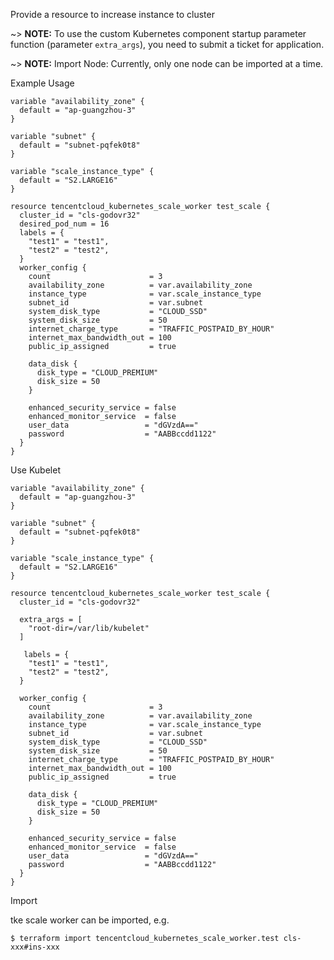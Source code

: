 Provide a resource to increase instance to cluster

~> **NOTE:** To use the custom Kubernetes component startup parameter function (parameter `extra_args`), you need to submit a ticket for application.

~> **NOTE:** Import Node: Currently, only one node can be imported at a time.

Example Usage

```hcl
variable "availability_zone" {
  default = "ap-guangzhou-3"
}

variable "subnet" {
  default = "subnet-pqfek0t8"
}

variable "scale_instance_type" {
  default = "S2.LARGE16"
}

resource tencentcloud_kubernetes_scale_worker test_scale {
  cluster_id = "cls-godovr32"
  desired_pod_num = 16
  labels = {
    "test1" = "test1",
    "test2" = "test2",
  }
  worker_config {
    count                      = 3
    availability_zone          = var.availability_zone
    instance_type              = var.scale_instance_type
    subnet_id                  = var.subnet
    system_disk_type           = "CLOUD_SSD"
    system_disk_size           = 50
    internet_charge_type       = "TRAFFIC_POSTPAID_BY_HOUR"
    internet_max_bandwidth_out = 100
    public_ip_assigned         = true

    data_disk {
      disk_type = "CLOUD_PREMIUM"
      disk_size = 50
    }

    enhanced_security_service = false
    enhanced_monitor_service  = false
    user_data                 = "dGVzdA=="
    password                  = "AABBccdd1122"
  }
}
```

Use Kubelet

```hcl
variable "availability_zone" {
  default = "ap-guangzhou-3"
}

variable "subnet" {
  default = "subnet-pqfek0t8"
}

variable "scale_instance_type" {
  default = "S2.LARGE16"
}

resource tencentcloud_kubernetes_scale_worker test_scale {
  cluster_id = "cls-godovr32"

  extra_args = [
 	"root-dir=/var/lib/kubelet"
  ]

   labels = {
    "test1" = "test1",
    "test2" = "test2",
  }

  worker_config {
    count                      = 3
    availability_zone          = var.availability_zone
    instance_type              = var.scale_instance_type
    subnet_id                  = var.subnet
    system_disk_type           = "CLOUD_SSD"
    system_disk_size           = 50
    internet_charge_type       = "TRAFFIC_POSTPAID_BY_HOUR"
    internet_max_bandwidth_out = 100
    public_ip_assigned         = true

    data_disk {
      disk_type = "CLOUD_PREMIUM"
      disk_size = 50
    }

    enhanced_security_service = false
    enhanced_monitor_service  = false
    user_data                 = "dGVzdA=="
    password                  = "AABBccdd1122"
  }
}
```

Import

tke scale worker can be imported, e.g.

```
$ terraform import tencentcloud_kubernetes_scale_worker.test cls-xxx#ins-xxx
```